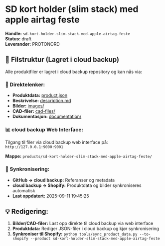 # SD kort holder (slim stack) med apple airtag feste

**Handle:** `sd-kort-holder-slim-stack-med-apple-airtag-feste`  
**Status:** draft  
**Leverandør:** PROTONORD

## 📁 Filstruktur (Lagret i cloud backup)

Alle produktfiler er lagret i cloud backup repository og kan nås via:

### 🔗 Direktelenker:
- **Produktdata:** [product.json](http://127.0.0.1:9000/products/sd-kort-holder-slim-stack-med-apple-airtag-feste/product.json)
- **Beskrivelse:** [description.md](http://127.0.0.1:9000/products/sd-kort-holder-slim-stack-med-apple-airtag-feste/description.md)
- **Bilder:** [images/](http://127.0.0.1:9000/products/sd-kort-holder-slim-stack-med-apple-airtag-feste/images/)
- **CAD-filer:** [cad-files/](http://127.0.0.1:9000/products/sd-kort-holder-slim-stack-med-apple-airtag-feste/cad-files/)
- **Dokumentasjon:** [documentation/](http://127.0.0.1:9000/products/sd-kort-holder-slim-stack-med-apple-airtag-feste/documentation/)

### 📊 cloud backup Web Interface:
Tilgang til filer via cloud backup web interface på:
`http://127.0.0.1:9000:9001`

**Mappe:** `products/sd-kort-holder-slim-stack-med-apple-airtag-feste/`

### 🔄 Synkronisering:
- **GitHub → cloud backup:** Referanser og metadata
- **cloud backup → Shopify:** Produktdata og bilder synkroniseres automatisk
- **Last oppdatert:** 2025-09-11 19:45:25

## 💡 Redigering:
1. **Bilder/CAD-filer:** Last opp direkte til cloud backup via web interface
2. **Produktdata:** Rediger JSON-filer i cloud backup og kjør synkronisering
3. **Synkroniser til Shopify:** `python tools/sync_product_data.py --to-shopify --product sd-kort-holder-slim-stack-med-apple-airtag-feste`
